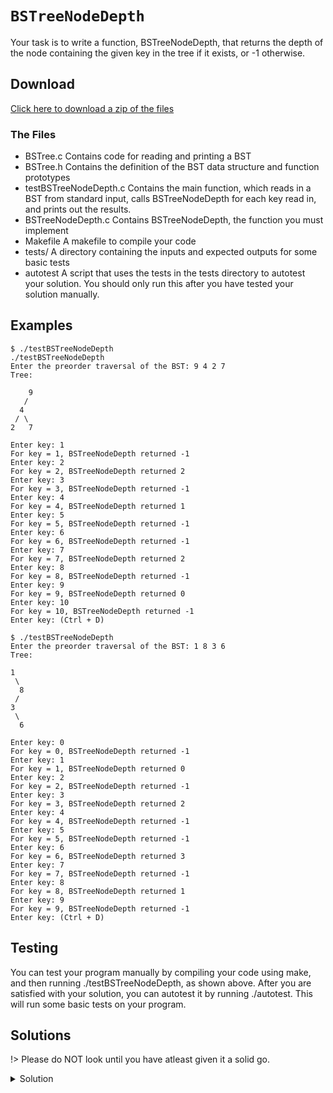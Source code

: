 # `BSTreeNodeDepth`

Your task is to write a function, BSTreeNodeDepth, that returns the depth of the node containing the given key in the tree if it exists, or -1 otherwise.

## Download

[Click here to download a zip of the files](https://github.com/BraedonWooding/CseExamRevision/raw/main/docs/2521/Trees/BSTreeNodeDepth.zip ':ignore')

### The Files

- BSTree.c	Contains code for reading and printing a BST
- BSTree.h	Contains the definition of the BST data structure and function prototypes
- testBSTreeNodeDepth.c	Contains the main function, which reads in a BST from standard input, calls BSTreeNodeDepth for each key read in, and prints out the results.
- BSTreeNodeDepth.c	Contains BSTreeNodeDepth, the function you must implement
- Makefile	A makefile to compile your code
- tests/	A directory containing the inputs and expected outputs for some basic tests
- autotest	A script that uses the tests in the tests directory to autotest your solution. You should only run this after you have tested your solution manually.

## Examples

```
$ ./testBSTreeNodeDepth
./testBSTreeNodeDepth 
Enter the preorder traversal of the BST: 9 4 2 7
Tree:

    9
   /
  4
 / \
2   7

Enter key: 1
For key = 1, BSTreeNodeDepth returned -1
Enter key: 2
For key = 2, BSTreeNodeDepth returned 2
Enter key: 3
For key = 3, BSTreeNodeDepth returned -1
Enter key: 4
For key = 4, BSTreeNodeDepth returned 1
Enter key: 5
For key = 5, BSTreeNodeDepth returned -1
Enter key: 6
For key = 6, BSTreeNodeDepth returned -1
Enter key: 7
For key = 7, BSTreeNodeDepth returned 2
Enter key: 8
For key = 8, BSTreeNodeDepth returned -1
Enter key: 9
For key = 9, BSTreeNodeDepth returned 0
Enter key: 10
For key = 10, BSTreeNodeDepth returned -1
Enter key: (Ctrl + D)
```

```
$ ./testBSTreeNodeDepth
Enter the preorder traversal of the BST: 1 8 3 6
Tree:

1
 \
  8
 /
3
 \
  6

Enter key: 0
For key = 0, BSTreeNodeDepth returned -1
Enter key: 1
For key = 1, BSTreeNodeDepth returned 0
Enter key: 2
For key = 2, BSTreeNodeDepth returned -1
Enter key: 3
For key = 3, BSTreeNodeDepth returned 2
Enter key: 4
For key = 4, BSTreeNodeDepth returned -1
Enter key: 5
For key = 5, BSTreeNodeDepth returned -1
Enter key: 6
For key = 6, BSTreeNodeDepth returned 3
Enter key: 7
For key = 7, BSTreeNodeDepth returned -1
Enter key: 8
For key = 8, BSTreeNodeDepth returned 1
Enter key: 9
For key = 9, BSTreeNodeDepth returned -1
Enter key: (Ctrl + D)
```

## Testing

You can test your program manually by compiling your code using make, and then running ./testBSTreeNodeDepth, as shown above. After you are satisfied with your solution, you can autotest it by running ./autotest. This will run some basic tests on your program.

## Solutions

!> Please do NOT look until you have atleast given it a solid go.

<details>
<summary>Solution</summary>

```c
int BSTreeNodeDepth(BSTree t, int key) {
  int result = 0;
  if (t == NULL) {
    return -1;
  } else if (t->value == key) {
    return 0;
  } else if (key < t->value) {
    result = BSTreeNodeDepth(t->left, key);
  } else {
    result = BSTreeNodeDepth(t->right, key);
  }

  if (result != -1) {
    result++;
  }
  return result;
}
```

</details>
